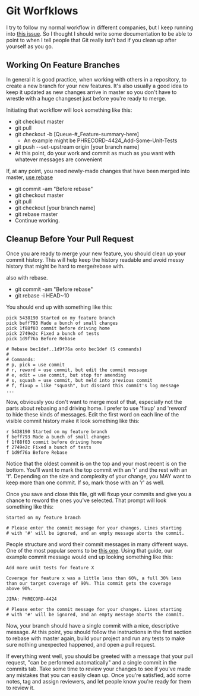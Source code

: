 # Git Worfklows
I try to follow my normal workflow in different companies, but I keep running into [this issue](http://stackoverflow.com/questions/26372569/git-interactive-rebase-lists-incorrect-too-many-commits). So I thought I should write some documentation to be able to point to when I tell people that Git really isn't bad if you clean up after yourself as you go.

## Working On Feature Branches
In general it is good practice, when working with others in a repository, to create a new branch for your new features. It's also usually a good idea to keep it updated as new changes arrive in master so you don't have to wrestle with a huge changeset just before you're ready to merge.

Initiating that workflow will look something like this:
  * git checkout master
  * git pull
  * git checkout -b [Queue-#_Feature-summary-here]
    * An example might be PHRECORD-4424_Add-Some-Unit-Tests
  * git push --set-upstream origin [your branch name]
  * At this point, do your work and commit as much as you want with whatever messages are convenient

If, at any point, you need newly-made changes that have been merged into master, [use rebase](https://www.atlassian.com/git/tutorials/merging-vs-rebasing)
  * git commit -am "Before rebase"
  * git checkout master
  * git pull
  * git checkout [your branch name]
  * git rebase master
  * Continue working.

## Cleanup Before Your Pull Request
Once you are ready to merge your new feature, you should clean up your commit history. This will help keep the history readable and avoid messy history that might be hard to merge/rebase with.

also with rebase.
  * git commit -am "Before rebase"
  * git rebase -i HEAD~10

You should end up with something like this:
```
pick 5438190 Started on my feature branch
pick beff793 Made a bunch of small changes
pick 1f88f03 commit before driving home
pick 2749e2c Fixed a bunch of tests
pick 1d9f76a Before Rebase

# Rebase bec1def..1d9f76a onto bec1def (5 commands)
#
# Commands:
# p, pick = use commit
# r, reword = use commit, but edit the commit message
# e, edit = use commit, but stop for amending
# s, squash = use commit, but meld into previous commit
# f, fixup = like "squash", but discard this commit's log message
...
```

Now, obviously you don't want to merge most of that, especially not the parts about rebasing and driving home. I prefer to use 'fixup' and 'reword' to hide these kinds of messages. Edit the first word on each line of the visible commit history make it look something like this:
```
r 5438190 Started on my feature branch
f beff793 Made a bunch of small changes
f 1f88f03 commit before driving home
f 2749e2c Fixed a bunch of tests
f 1d9f76a Before Rebase
```

Notice that the oldest commit is on the top and your most recent is on the bottom. You'll want to mark the top commit with an 'r' and the rest with an 'f'. Depending on the size and complexity of your change, you MAY want to keep more than one commit. If so, mark those with an 'r' as well.

Once you save and close this file, git will fixup your commits and give you a chance to reword the ones you've selected. That prompt will look something like this:
```
Started on my feature branch

# Please enter the commit message for your changes. Lines starting
# with '#' will be ignored, and an empty message aborts the commit.
```

People structure and word their commit messages in many different ways. One of the most popular seems to be [this one](http://chris.beams.io/posts/git-commit/). Using that guide, our example commit message would end up looking something like this:
```
Add more unit tests for feature X

Coverage for feature x was a little less than 60%, a full 30% less
than our target coverage of 90%. This commit gets the coverage
above 90%.

JIRA: PHRECORD-4424

# Please enter the commit message for your changes. Lines starting
# with '#' will be ignored, and an empty message aborts the commit.
```

Now, your branch should have a single commit with a nice, descriptive message. At this point, you should follow the instructions in the first section to rebase with master again, build your project and run any tests to make sure nothing unexpected happened, and open a pull request.

If everything went well, you should be greeted with a message that your pull request, "can be performed automatically" and a single commit in the commits tab. Take some time to review your changes to see if you've made any mistakes that you can easily clean up. Once you're satisfied, add some notes, tag and assign reviewers, and let people know you're ready for them to review it.



